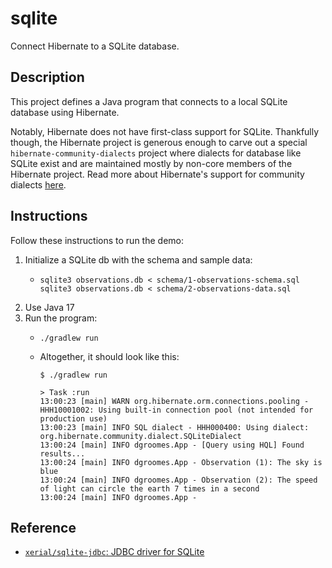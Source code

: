 # sqlite

Connect Hibernate to a SQLite database.


## Description

This project defines a Java program that connects to a local SQLite database using Hibernate.

Notably, Hibernate does not have first-class support for SQLite. Thankfully though, the Hibernate project is generous
enough to carve out a special `hibernate-community-dialects` project where dialects for database like SQLite
exist and are maintained mostly by non-core members of the Hibernate project. Read more about Hibernate's support for
community dialects [here](https://github.com/hibernate/hibernate-orm/blob/main/dialects.adoc#community-dialects).


## Instructions

Follow these instructions to run the demo:

1. Initialize a SQLite db with the schema and sample data:
   * ```shell
     sqlite3 observations.db < schema/1-observations-schema.sql
     sqlite3 observations.db < schema/2-observations-data.sql
     ```
3. Use Java 17
4. Run the program:
   * ```shell
     ./gradlew run
     ```
   * Altogether, it should look like this:
     ```text
     $ ./gradlew run
     
     > Task :run
     13:00:23 [main] WARN org.hibernate.orm.connections.pooling - HHH10001002: Using built-in connection pool (not intended for production use)
     13:00:23 [main] INFO SQL dialect - HHH000400: Using dialect: org.hibernate.community.dialect.SQLiteDialect
     13:00:24 [main] INFO dgroomes.App - [Query using HQL] Found results...
     13:00:24 [main] INFO dgroomes.App - Observation (1): The sky is blue
     13:00:24 [main] INFO dgroomes.App - Observation (2): The speed of light can circle the earth 7 times in a second
     13:00:24 [main] INFO dgroomes.App - 
     ```


## Reference

* [`xerial/sqlite-jdbc`: JDBC driver for SQLite](https://github.com/xerial/sqlite-jdbc)
